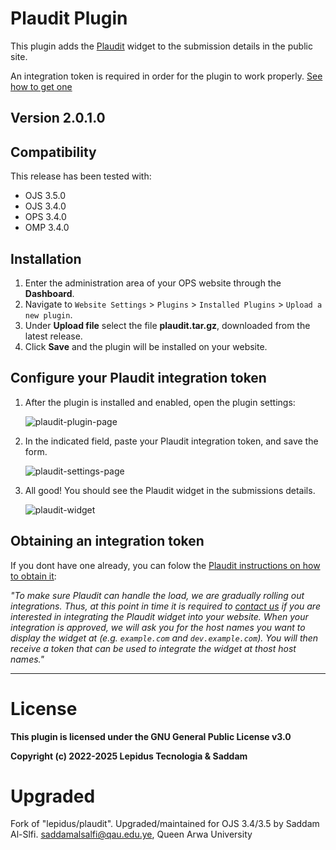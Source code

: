 # Plaudit Plugin 

This plugin adds the [Plaudit](https://plaudit.pub/) widget to the submission details in the public site.

An integration token is required in order for the plugin to work properly. [See how to get one](#obtaining-an-integration-token)

## Version 2.0.1.0

## Compatibility

This release has been tested with:

* OJS 3.5.0
* OJS 3.4.0
* OPS 3.4.0
* OMP 3.4.0

## Installation

1. Enter the administration area of ​​your OPS website through the __Dashboard__.
2. Navigate to `Website Settings` > `Plugins` > `Installed Plugins` > `Upload a new plugin`.
3. Under __Upload file__ select the file __plaudit.tar.gz__, downloaded from the latest release.
4. Click __Save__ and the plugin will be installed on your website.

## Configure your Plaudit integration token

1. After the plugin is installed and enabled, open the plugin settings:

    ![plaudit-plugin-page](assets/plaudit-plugin-page.png)

2. In the indicated field, paste your Plaudit integration token, and save the form.
    
    ![plaudit-settings-page](assets/plaudit-settings-page.png)

3. All good! You should see the Plaudit widget in the submissions details.

    ![plaudit-widget](assets/plaudit-widget.png)

## Obtaining an integration token

If you dont have one already, you can folow the [Plaudit instructions on how to obtain it](https://plaudit.pub/integration):

*"To make sure Plaudit can handle the load, we are gradually rolling out integrations. Thus, at this point in time it is required to [contact us](mailto:integrate@plaudit.pub) if you are interested in integrating the Plaudit widget into your website. When your integration is approved, we will ask you for the host names you want to display the widget at (e.g. `example.com` and `dev.example.com`). You will then receive a token that can be used to integrate the widget at thost host names."*

---

# License
__This plugin is licensed under the GNU General Public License v3.0__

__Copyright (c) 2022-2025 Lepidus Tecnologia & Saddam__

# Upgraded
Fork of "lepidus/plaudit". Upgraded/maintained for OJS 3.4/3.5 by Saddam Al-Slfi.
saddamalsalfi@qau.edu.ye, Queen Arwa University
